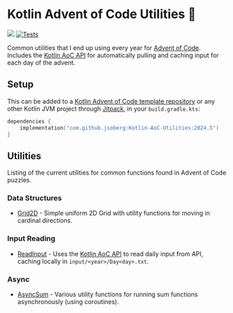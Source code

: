 # Kotlin Advent of Code Utilities :christmas_tree:

[![](https://jitpack.io/v/jsoberg/Kotlin-AoC-Utilities.svg)](https://jitpack.io/#jsoberg/Kotlin-AoC-Utilities) [![Tests](https://github.com/jsoberg/Kotlin-AoC-Utilities/actions/workflows/run-unit-tests.yml/badge.svg)](https://github.com/jsoberg/Kotlin-AoC-Utilities/actions/workflows/run-unit-tests.yml)

Common utilities that I end up using every year for [Advent of Code](https://adventofcode.com/). Includes the [Kotlin AoC API](https://github.com/jsoberg/Kotlin-AoC-API) for automatically pulling and caching input for each day of the advent.

## Setup

This can be added to a [Kotlin Advent of Code template repository](https://github.com/kotlin-hands-on/advent-of-code-kotlin-template) or any other Kotlin JVM project through [Jitpack](https://jitpack.io/#jsoberg/Kotlin-AoC-Utilities), in your `build.gradle.kts`:

```kts
dependencies {
    implementation("com.github.jsoberg:Kotlin-AoC-Utilities:2024.5")
}
```

## Utilities

Listing of the current utilities for common functions found in Advent of Code puzzles.

### Data Structures

- [Grid2D](src/main/kotlin/com/soberg/aoc/utlities/datastructures/Grid2D.kt) - Simple uniform 2D Grid with utility functions for moving in cardinal directions.


### Input Reading

- [ReadInput](src/main/kotlin/com/soberg/aoc/utlities/input/ReadInput.kt) - Uses the [Kotlin AoC API](https://github.com/jsoberg/Kotlin-AoC-API) to read daily input from API, caching locally in `input/<year>/Day<day>.txt`.


### Async

- [AsyncSum](src/main/kotlin/com/soberg/aoc/utlities/extensions/AsyncSum.kt) - Various utility functions for running sum functions asynchronously (using coroutines).
